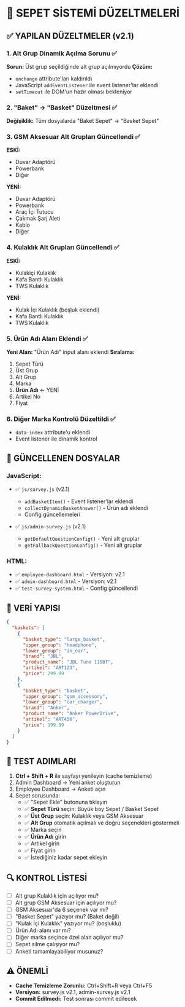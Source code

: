 # 🔧 SEPET SİSTEMİ DÜZELTMELERİ

## ✅ YAPILAN DÜZELTMELER (v2.1)

### 1. Alt Grup Dinamik Açılma Sorunu ✅
**Sorun:** Üst grup seçildiğinde alt grup açılmıyordu
**Çözüm:** 
- `onchange` attribute'ları kaldırıldı
- JavaScript `addEventListener` ile event listener'lar eklendi
- `setTimeout` ile DOM'un hazır olması bekleniyor

### 2. "Baket" → "Basket" Düzeltmesi ✅
**Değişiklik:** Tüm dosyalarda "Baket Sepet" → "Basket Sepet"

### 3. GSM Aksesuar Alt Grupları Güncellendi ✅
**ESKİ:**
- Duvar Adaptörü
- Powerbank
- Diğer

**YENİ:**
- Duvar Adaptörü
- Powerbank
- Araç İçi Tutucu
- Çakmak Şarj Aleti
- Kablo
- Diğer

### 4. Kulaklık Alt Grupları Güncellendi ✅
**ESKİ:**
- Kulakiçi Kulaklık
- Kafa Bantlı Kulaklık
- TWS Kulaklık

**YENİ:**
- Kulak İçi Kulaklık (boşluk eklendi)
- Kafa Bantlı Kulaklık
- TWS Kulaklık

### 5. Ürün Adı Alanı Eklendi ✅
**Yeni Alan:** "Ürün Adı" input alanı eklendi
**Sıralama:**
1. Sepet Türü
2. Üst Grup
3. Alt Grup
4. Marka
5. **Ürün Adı** ← YENİ
6. Artikel No
7. Fiyat

### 6. Diğer Marka Kontrolü Düzeltildi ✅
- `data-index` attribute'u eklendi
- Event listener ile dinamik kontrol

## 📁 GÜNCELLENEN DOSYALAR

### JavaScript:
- ✅ `js/survey.js` (v2.1)
  - `addBasketItem()` - Event listener'lar eklendi
  - `collectDynamicBasketAnswer()` - Ürün adı eklendi
  - Config güncellemeleri

- ✅ `js/admin-survey.js` (v2.1)
  - `getDefaultQuestionConfig()` - Yeni alt gruplar
  - `getFallbackQuestionConfig()` - Yeni alt gruplar

### HTML:
- ✅ `employee-dashboard.html` - Versiyon: v2.1
- ✅ `admin-dashboard.html` - Versiyon: v2.1
- ✅ `test-survey-system.html` - Config güncellendi

## 🎯 VERİ YAPISI

```json
{
  "baskets": [
    {
      "basket_type": "large_basket",
      "upper_group": "headphone",
      "lower_group": "in_ear",
      "brand": "JBL",
      "product_name": "JBL Tune 115BT",
      "artikel": "ART123",
      "price": 299.99
    },
    {
      "basket_type": "basket",
      "upper_group": "gsm_accessory",
      "lower_group": "car_charger",
      "brand": "Anker",
      "product_name": "Anker PowerDrive",
      "artikel": "ART456",
      "price": 199.99
    }
  ]
}
```

## 🧪 TEST ADIMLARI

1. **Ctrl + Shift + R** ile sayfayı yenileyin (cache temizleme)
2. Admin Dashboard → Yeni anket oluşturun
3. Employee Dashboard → Anketi açın
4. Sepet sorusunda:
   - ✅ "Sepet Ekle" butonuna tıklayın
   - ✅ **Sepet Türü** seçin: Büyük boy Sepet / Basket Sepet
   - ✅ **Üst Grup** seçin: Kulaklık veya GSM Aksesuar
   - ✅ **Alt Grup** otomatik açılmalı ve doğru seçenekleri göstermeli
   - ✅ Marka seçin
   - ✅ **Ürün Adı** girin
   - ✅ Artikel girin
   - ✅ Fiyat girin
   - ✅ İstediğiniz kadar sepet ekleyin

## 🔍 KONTROL LİSTESİ

- [ ] Alt grup Kulaklık için açılıyor mu?
- [ ] Alt grup GSM Aksesuar için açılıyor mu?
- [ ] GSM Aksesuar'da 6 seçenek var mı?
- [ ] "Basket Sepet" yazıyor mu? (Baket değil)
- [ ] "Kulak İçi Kulaklık" yazıyor mu? (boşluklu)
- [ ] Ürün Adı alanı var mı?
- [ ] Diğer marka seçince özel alan açılıyor mu?
- [ ] Sepet silme çalışıyor mu?
- [ ] Anketi tamamlayabiliyor musunuz?

## ⚠️ ÖNEMLİ

- **Cache Temizleme Zorunlu:** Ctrl+Shift+R veya Ctrl+F5
- **Versiyon:** survey.js v2.1, admin-survey.js v2.1
- **Commit Edilmedi:** Test sonrası commit edilecek

